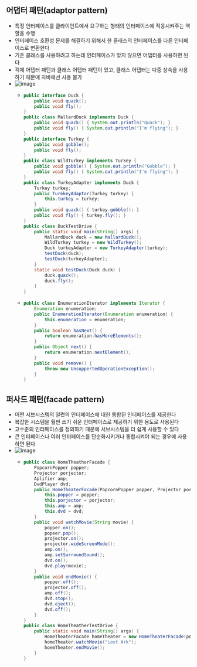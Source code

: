 ## 어댑터 패턴(adaptor pattern)
- 특정 인터페이스를 클라이언트에서 요구하는 형태의 인터페이스에 적응시켜주는 역할을 수행
- 인터페이스 호환성 문제를 해결하기 위해서 한 클래스의 인터페이스를 다른 인터페이스로 변환한다
- 기존 클래스를 사용하려고 하는데 인터페이스가 맞지 않으면 어댑터를 사용하면 된다
- 객체 어댑터 패턴과 클래스 어댑터 패턴이 있고, 클래스 어댑터는 다중 상속을 사용하기 때문에 자바에선 사용 불가
- ![image](https://github.com/kimho1wq/TIL/assets/15611500/cbad1e38-fedd-4a24-b0b7-f7faab707567)
  - ```java
    public interface Duck {
        public void quack();
        public void fly();
    }
    public class MallardDuck implements Duck {
        public void quack() { System.out.println("Quack"); }
        public void fly() { System.out.println("I'm flying"); }
    }
    public interface Turkey {
        public void gobble();
        public void fly();
    }
    public class WildTurkey implements Turkey {
        public void gobble() { System.out.println("Gobble"); }
        public void fly() { System.out.println("I'm flying"); }
    }
    public class TurkeyAdapter implements Duck {
        Turkey turkey;
        public TurekeyAdaptor(Turkey turkey) {
            this.turkey = turkey;
        }
        public void quack() { turkey.gobble(); }
        public void fly() { turkey.fly(); }
    }
    public class DuckTestDrive {
        public static void main(String[] args) {
            MallardDuck duck = new MallardDuck();
            WildTurkey turkey = new WildTurkey();
            Duck turkeyAdapter = new TurkeyAdapter(turkey);
            testDuck(duck);
            testDuck(turkeyAdapter);
        }
        static void testDuck(Duck duck) {
            duck.quack();
            duck.fly();
        }
    }      
    ```
  - ```java
    public class EnumerationIterator implements Iterator {
        Enumeration enumeration;
        public EnumerationIterator(Enumeration enumeration) {
            this.enumeration = enumeration;
        }
        public boolean hasNext() {
            return enumeration.hasMoreElements();
        }
        public Object next() {
            return enumeration.nextElement();
        }
        public void remove() {
            throw new UnsuppertedOperationException();
        }
    }
    ```

## 퍼사드 패턴(facade pattern)
- 어떤 서브시스템의 일련의 인터페이스에 대한 통합된 인터페이스를 제공한다
- 복잡한 시스템을 훨씬 쓰기 쉬운 인터페이스로 제공하기 위한 용도로 사용된다
- 고수준의 인터페이스를 정의하기 때문에 서브시스템을 더 쉽게 사용할 수 있다
- 큰 인터페이스나 여러 인터페이스를 단순화시키거나 통합시켜야 되는 경우에 사용하면 된다
- ![image](https://github.com/kimho1wq/TIL/assets/15611500/df900d78-8862-4650-87e2-59fa0635342b)
  - ```java
    public class HomeTheatherFacade {
        PopcornPopper popper;
        Projector porjector;
        Aplifier amp;
        DvdPlayer dvd;
        public HomeTheaterFacade(PopcornPopper popper, Projector porjector, Aplifier amp, DvdPlayer dvd) {
            this.popper = popper;
            this.porjector = porjector;
            this.amp = amp;
            this.dvd = dvd;
        }
        public void watchMovie(String movie) {
            popper.on();
            popeer.pop();
            projector.on();
            projector.wideScreenMode();
            amp.on();
            amp.setSurroundSound();
            dvd.on();
            dvd.play(movie);
        }
        public void endMovie() {
            popper.off();
            projector.off();
            amp.off();
            dvd.stop();
            dvd.eject();
            dvd.off(); 
        }
    }
    public class HomeTheatherTestDrive {
        public static void main(String[] args) {
            HomeTheaterFacade homeTheater = new HomeTheaterFacade(popper, porjector, amp, dvd);
            homeTheater.watchMovie("Lost Ark");
            hoemTheater.endMovie();
        }
    }
    ```


























